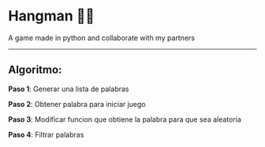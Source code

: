 # Hangman 🎂👩
A game made in python and collaborate with my partners 

---

## Algoritmo: 

**Paso 1**: Generar una lista de palabras

**Paso 2**: Obtener palabra para iniciar juego

**Paso 3**: Modificar funcion que obtiene la palabra para que sea aleatoria

**Paso 4**: Filtrar palabras